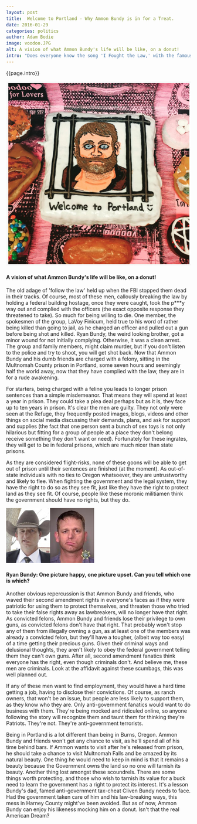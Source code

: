 ```yaml
---
layout: post
title:  Welcome to Portland - Why Ammon Bundy is in for a Treat.
date: 2016-01-29
categories: politics
author: Adam Bodie
image: voodoo.JPG
alt: A vision of what Ammon Bundy's life will be like, on a donut!
intro: "Does everyone know the song 'I Fought the Law,' with the famous lyrics, 'I fought the law, and the law won?' Good, it will help you get a better understand why Ammon Bundy and his terrorist militiamen friends will face a harsh reality now that they have been arrested for taking over the Malheur National Wildlife Refuge. After three weeks holding the place hostage, threatening to shoot law enforcement should they try to take them out, and leaving the people of Harney county scared, Ammon Bundy and his goons were finally arrested after 8 of them left to to attend a town meeting in the town of John Day."
---
```


<div class="article">
<p>{{page.intro}}</p>

<div class="blog-pic">
		<img src="/img/voodoo.JPG" data-toggle="tooltip" title="A vision of what Ammon Bundy's life will be like, on a donut!" class="image block img-responsive">
	<h4>A vision of what Ammon Bundy's life will be like, on a donut!</h4>
</div>

<p>The old adage of 'follow the law' held up when the FBI stopped them dead in their tracks.  Of course, most of these men, callously breaking the law by holding a federal building hostage, once they were caught, took the p***y way out and complied with the officers (the exact opposite response they threatened to take).  So much for being willing to die.  One member, the spokesmen of the group, LaVoy Finicum, held true to his word of rather being killed than going to jail, as he charged an officer and pulled out a gun before being shot and killed.  Ryan Bundy, the weird looking brother, got a minor wound for not initially complying.  Otherwise, it was a clean arrest.  The group and family members, might claim murder, but if you don't listen to the police and try to shoot, you will get shot back.  Now that Ammon Bundy and his dumb friends are charged with a felony, sitting in the Multnomah County prison in Portland, some seven hours and seemingly half the world away, now that they have complied with the law, they are in for a rude awakening.</p>

<p>For starters, being charged with a feline you leads to longer prison sentences than a simple misdemeanor.  That means they will spend at least a year in prison.  They could take a plea deal perhaps but as it is, they face up to ten years in prison.  It's clear the men are guilty.  They not only were seen at the Refuge, they frequently posted images, blogs, videos and other things on social media discussing their demands, plans, and ask for support and supplies (the fact that one person sent a bunch of sex toys is not only hilarious but fitting for a group of people at a place they don't belong receive something they don't want or need).  Fortunately for these ingrates, they will get to be in federal prisons, which are much nicer than state prisons.</p>

<p>As they are considered flight-risks, none of these goons will be able to get out of prison until their sentences are finished (at the moment).  As out-of-state individuals with no ties to Oregon whatsoever, they are untrustworthy and likely to flee.  When fighting the government and the legal system, they have the right to do so as they see fit, just like they have the right to protect land as they see fit.  Of course, people like these moronic militiamen think the government should have no rights, but they do.</p>

<div class="blog-pic" style="float: left">
		<img src="/img/bundy.jpg" data-toggle="tooltip" title="Ryan Bundy: One picture happy, one picture upset.  Can you tell which one is which?" class="image block img-responsive">
	<h4>Ryan Bundy: One picture happy, one picture upset.  Can you tell which one is which?</h4>
</div>

<p>Another obvious repercussion is that Ammon Bundy and friends, who waved their second amendment rights in everyone's faces as if they were patriotic for using them to protect themselves, and threaten those who tried to take their false rights away as lawbreakers, will no longer have that right.  As convicted felons, Ammon Bundy and friends lose their privilege to own guns, as convicted felons don't have that right.  That probably won't stop any of them from illegally owning a gun, as at least one of the members was already a convicted felon, but they'll have a tougher, (albeit way too easy) of a time getting their precious guns.  Given their criminal ways and delusional thoughts, they aren't likely to obey the federal government telling them they can't own guns.  After all, second amendment fanatics think everyone has the right, even though criminals don't.  And believe me, these men are criminals.  Look at the affidavit against these scumbags, this was well planned out.</p>

<p>If any of these men want to find employment, they would have a hard time getting a job, having to disclose their convictions.  Of course, as ranch owners, that won't be an issue, but people are less likely to support them, as they know who they are.  Only anti-government fanatics would want to do business with them.  They're being mocked and ridiculed online, so anyone following the story will recognize them and taunt them for thinking they're Patriots.  They're not.  They're anti-government terrorists.</p>

<p>Being in Portland is a lot different than being in Burns, Oregon.  Ammon Bundy and friends won't get any chance to visit, as he'll spend all of his time behind bars.  If Ammon wants to visit after he's released from prison, he should take a chance to visit Multnomah Falls and be amazed by its natural beauty.  One thing he would need to keep in mind is that it remains a beauty because the Government owns the land so no one will tarnish its beauty.  Another thing lost amongst these scoundrels.  There are some things worth protecting, and those who wish to tarnish its value for a buck need to learn the government has a right to protect its interest.  It's a lesson Bundy's dad, famed anti-government tax-cheat Cliven Bundy needs to face.  Had the government taken care of him and his law-breaking ways, this mess in Harney County might've been avoided.  But as of now, Ammon Bundy can enjoy his likeness mocking him on a donut.  Isn't that the real American Dream?</p>
</div>